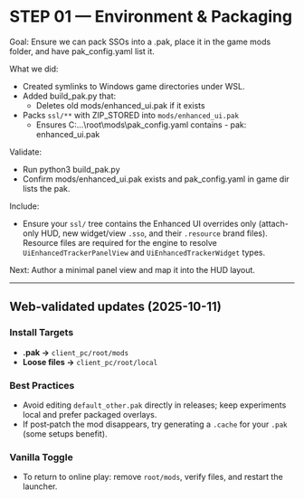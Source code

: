 # STEP 01 — Environment & Packaging

Goal: Ensure we can pack SSOs into a .pak, place it in the game mods folder, and have pak_config.yaml list it.

What we did:
- Created symlinks to Windows game directories under WSL.
- Added build_pak.py that:
  - Deletes old mods/enhanced_ui.pak if it exists
- Packs `ssl/**` with ZIP_STORED into `mods/enhanced_ui.pak`
  - Ensures C:\...\root\mods\pak_config.yaml contains - pak: enhanced_ui.pak

Validate:
- Run python3 build_pak.py
- Confirm mods/enhanced_ui.pak exists and pak_config.yaml in game dir lists the pak.

Include:
- Ensure your `ssl/` tree contains the Enhanced UI overrides only (attach-only HUD, new widget/view `.sso`, and their `.resource` brand files). Resource files are required for the engine to resolve `UiEnhancedTrackerPanelView` and `UiEnhancedTrackerWidget` types.

Next: Author a minimal panel view and map it into the HUD layout.

---
## Web‑validated updates (2025-10-11)

### Install Targets
- **.pak →** `client_pc/root/mods`
- **Loose files →** `client_pc/root/local`

### Best Practices
- Avoid editing `default_other.pak` directly in releases; keep experiments local and prefer packaged overlays.
- If post‑patch the mod disappears, try generating a `.cache` for your `.pak` (some setups benefit).

### Vanilla Toggle
- To return to online play: remove `root/mods`, verify files, and restart the launcher.
